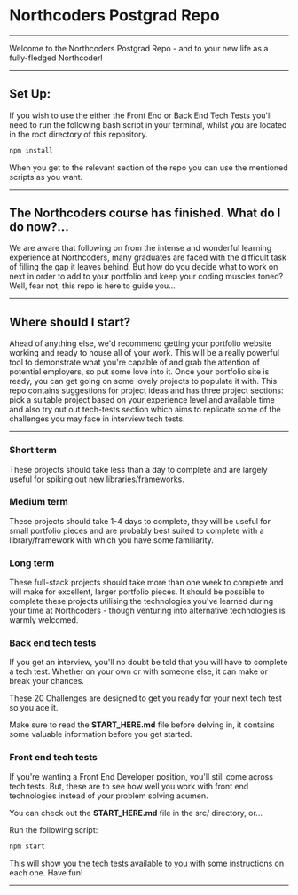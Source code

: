 # Northcoders Postgrad Repo

---

Welcome to the Northcoders Postgrad Repo - and to your new life as a fully-fledged Northcoder!

---

## Set Up:

If you wish to use the either the Front End or Back End Tech Tests you'll need to run the following bash script in your terminal, whilst you are located in the root directory of this repository.

```bash
npm install
```

When you get to the relevant section of the repo you can use the mentioned scripts as you want.

---

## The Northcoders course has finished. What do I do now?...

We are aware that following on from the intense and wonderful learning experience at Northcoders, many graduates are faced with the difficult task of filling the gap it leaves behind. But how do you decide what to work on next in order to add to your portfolio and keep your coding muscles toned? Well, fear not, this repo is here to guide you...

---

## Where should I start?

Ahead of anything else, we'd recommend getting your portfolio website working and ready to house all of your work. This will be a really powerful tool to demonstrate what you're capable of and grab the attention of potential employers, so put some love into it. Once your portfolio site is ready, you can get going on some lovely projects to populate it with.
This repo contains suggestions for project ideas and has three project sections: pick a suitable project based on your experience level and available time and also try out out tech-tests section which aims to replicate some of the challenges you may face in interview tech tests.

---

### **Short term**

These projects should take less than a day to complete and are largely useful for spiking out new libraries/frameworks.

### **Medium term**

These projects should take 1-4 days to complete, they will be useful for small portfolio pieces and are probably best suited to complete with a library/framework with which you have some familiarity.

### **Long term**

These full-stack projects should take more than one week to complete and will make for excellent, larger portfolio pieces. It should be possible to complete these projects utilising the technologies you've learned during your time at Northcoders - though venturing into alternative technologies is warmly welcomed.

### **Back end tech tests**

If you get an interview, you'll no doubt be told that you will have to complete a tech test. Whether on your own or with someone else, it can make or break your chances.

These 20 Challenges are designed to get you ready for your next tech test so you ace it.

Make sure to read the **START_HERE.md** file before delving in, it contains some valuable information before you get started.

### **Front end tech tests**

If you're wanting a Front End Developer position, you'll still come across tech tests. But, these are to see how well you work with front end technologies instead of your problem solving acumen.

You can check out the **START_HERE.md** file in the src/ directory, or...

Run the following script:

```bash
npm start
```

This will show you the tech tests available to you with some instructions on each one. Have fun!

---
